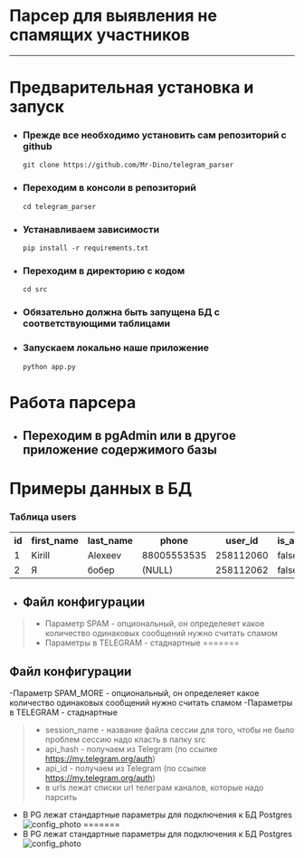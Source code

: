 #                       Парсер для выявления не спамящих участников
___

# Предварительная установка и запуск

- ### Прежде все необходимо установить сам репозиторий с github
  ```git clone https://github.com/Mr-Dino/telegram_parser```
- ###  Переходим в консоли в репозиторий 
    ```cd telegram_parser```
- ### Устанавливаем зависимости 
  ```pip install -r requirements.txt```
- ### Переходим в директорию с кодом
  ```cd src```
- ### Обязательно должна быть запущена БД с соответствующими таблицами
- ### Запускаем локально наше приложение
  ```python app.py```

# Работа парсера
- ## Переходим в pgAdmin или в другое приложение содержимого базы

# Примеры данных в БД

### Таблица users
<table>
  <tr>
    <th>id</th>
    <th>first_name</th>
    <th>last_name</th>
    <th>phone</th>
    <th>user_id</th>
    <th>is_avatar</th>
    <th>region</th>
  </tr>
  <tr>
    <td>1</td>
    <td>Kirill</td>
    <td>Alexeev</td>
    <td>88005553535</td>
    <td>258112060</td>
    <td>false</td>
    <td>(NULL)</td>
  </tr>
  <tr>
    <td>2</td>
    <td>Я</td>
    <td>бобер</td>
    <td>(NULL)</td>
    <td>258112062</td>
    <td>false</td>
    <td>(NULL)</td>
  </tr>
</table>

- ## Файл конфигурации
> - Параметр SPAM - опциональный, он определеяет
> какое количество одинаковых сообщений нужно считать спамом
> - Параметры в TELEGRAM - стаднартные
=======
## Файл конфигурации
-Параметр SPAM_MORE - опциональный, он определеяет
  какое количество одинаковых сообщений нужно считать спамом
-Параметры в TELEGRAM - стаднартные
>- session_name - название файла сессии
для того, чтобы не было проблем сессию надо класть в папку src 
>- api_hash - получаем из Telegram (по ссылке https://my.telegram.org/auth)
>- api_id - получаем из Telegram (по ссылке https://my.telegram.org/auth)
>- в urls лежат списки url телеграм каналов, которые надо парсить
 - В PG лежат стандартные параметры для подключения к БД Postgres
![config_photo](images/config_photo.png)
=======
- В PG лежат стандартные параметры для подключения к БД Postgres
![config_photo](images/config-photo.png)
